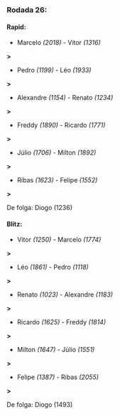 ### Rodada 26:

#### Rapid:

* Marcelo *(2018)*     -     Vitor *(1316)*

 **>** 
* Pedro *(1199)*     -     Léo *(1933)*

 **>** 
* Alexandre *(1154)*     -     Renato *(1234)*

 **>** 
* Freddy *(1890)*     -     Ricardo *(1771)*

 **>** 
* Júlio *(1706)*     -     Milton *(1892)*

 **>** 
* Ribas *(1623)*     -     Felipe *(1552)*

 **>** 

De folga: Diogo (1236)

#### Blitz:

* Vitor *(1250)*     -     Marcelo *(1774)*

 **>** 
* Léo *(1861)*     -     Pedro *(1118)*

 **>** 
* Renato *(1023)*     -     Alexandre *(1183)*

 **>** 
* Ricardo *(1625)*     -     Freddy *(1814)*

 **>** 
* Milton *(1647)*     -     Júlio *(1551)*

 **>** 
* Felipe *(1387)*     -     Ribas *(2055)*

 **>** 

De folga: Diogo (1493)

